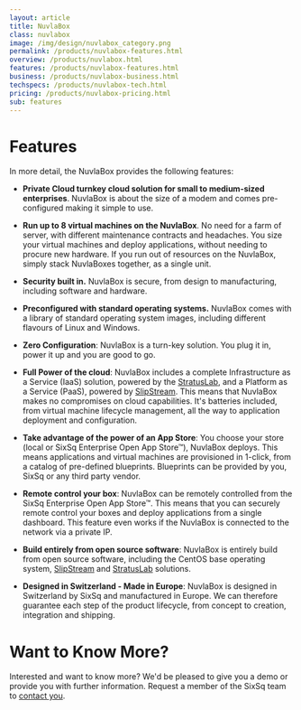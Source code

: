 ```yaml
---
layout: article
title: NuvlaBox
class: nuvlabox
image: /img/design/nuvlabox_category.png
permalink: /products/nuvlabox-features.html
overview: /products/nuvlabox.html
features: /products/nuvlabox-features.html
business: /products/nuvlabox-business.html
techspecs: /products/nuvlabox-tech.html
pricing: /products/nuvlabox-pricing.html
sub: features
---
```


Features
==============

In more detail, the NuvlaBox provides the following features: 

* **Private Cloud turnkey cloud solution for small to medium-sized enterprises**. NuvlaBox is about the size of a modem and comes pre-configured making it simple to use.

* **Run up to 8 virtual machines on the NuvlaBox**. No need for a farm of server, with different maintenance contracts and headaches. You size your virtual machines and deploy applications, without needing to procure new hardware. If you run out of resources on the NuvlaBox, simply stack NuvlaBoxes together, as a single unit.

* **Security built in.** NuvlaBox is secure, from design to manufacturing, including software and hardware.

* **Preconfigured with standard operating systems.** NuvlaBox comes with a library of standard operating system images, including different flavours of Linux and Windows.

* **Zero Configuration**: NuvlaBox is a turn-key solution. You plug it in, power it up and you are good to go.

* **Full Power of the cloud**: NuvlaBox includes a complete Infrastructure as a Service (IaaS) solution, powered by the [StratusLab](/products/stratuslab.html), and a Platform as a Service (PaaS), powered by [SlipStream](/products/slipstream.html). This means that NuvlaBox makes no compromises on cloud capabilities. It's batteries included, from virtual machine lifecycle management, all the way to application deployment and configuration.

* **Take advantage of the power of an App Store**: You choose your store (local or SixSq Enterprise Open App Store™), NuvlaBox deploys. This means applications and virtual machines are provisioned in 1-click, from a catalog of pre-defined blueprints. Blueprints can be provided by you, SixSq or any third party vendor.

* **Remote control your box**: NuvlaBox can be remotely controlled from the SixSq Enterprise Open App Store™.  This means that you can securely remote control your boxes and deploy applications from a single dashboard. This feature even works if the NuvlaBox is connected to the network via a private IP.

* **Build entirely from open source software**: NuvlaBox is entirely build from open source software, including the CentOS base operating system, [SlipStream](/products/slipstream.html) and [StratusLab](/products/stratuslab.html) solutions. 

* **Designed in Switzerland - Made in Europe**: NuvlaBox is designed in Switzerland by SixSq and manufactured in Europe.  We can therefore guarantee each step of the product lifecycle, from concept to creation, integration and shipping. 

Want to Know More?
====

Interested and want to know more? We'd be pleased to give you a demo or provide you with further information. Request a member of the SixSq team to [contact you](mailto:support@sixsq.com).
